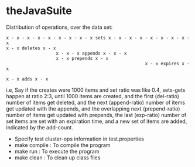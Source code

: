theJavaSuite
============

Distribution of operations, over the data set:

    x - x - x - x - x - x - x - x - x sets x - x - x - x - x - x - x - x - x
    x - x deletes x - x
                       x - x - x appends x - x - x
                       x - x prepends x - x
                                                         x - x expires x - x
                                                                            x - x adds x - x


i.e, Say if the creates were 1000 items and set ratio was like 0.4, sets-gets happen at ratio 2:3,
until 1000 items are created, and the first (del-ratio) number of items get deleted, and the next
(append-ratio) number of items get updated with the appends, and the overlapping next (prepend-ratio)
number of items get updated with prepends, the last (exp-ratio) number of set items are set with an
expiration time, and a new set of items are added, indicated by the add-count.


- Specify test cluster-ops information in test.properties
- make compile : To compile the program
- make run : To execute the program
- make clean : To clean up class files
